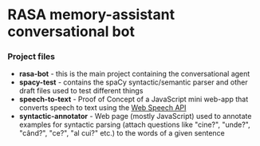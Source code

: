 # RASA memory-assistant conversational bot

### Project files

* **rasa-bot** - this is the main project containing the conversational agent
* **spacy-test** - contains the spaCy syntactic/semantic parser and other draft files used to test different things
* **speech-to-text** - Proof of Concept of a JavaScript mini web-app that converts speech to text using the 
[Web Speech API](https://developer.mozilla.org/en-US/docs/Web/API/Web_Speech_API)
* **syntactic-annotator** - Web page (mostly JavaScript) used to annotate examples for syntactic parsing 
(attach questions like "cine?", "unde?", "când?", "ce?", "al cui?" etc.) to the words of a given sentence